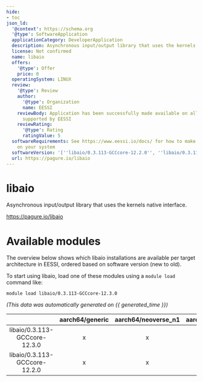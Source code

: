 ```yaml
---
hide:
- toc
json_ld:
  '@context': https://schema.org
  '@type': SoftwareApplication
  applicationCategory: DeveloperApplication
  description: Asynchronous input/output library that uses the kernels native interface.
  license: Not confirmed
  name: libaio
  offers:
    '@type': Offer
    price: 0
  operatingSystem: LINUX
  review:
    '@type': Review
    author:
      '@type': Organization
      name: EESSI
    reviewBody: Application has been successfully made available on all architectures
      supported by EESSI
    reviewRating:
      '@type': Rating
      ratingValue: 5
  softwareRequirements: See https://www.eessi.io/docs/ for how to make EESSI available
    on your system
  softwareVersion: '[''libaio/0.3.113-GCCcore-12.2.0'', ''libaio/0.3.113-GCCcore-12.3.0'']'
  url: https://pagure.io/libaio
---
```


libaio
======


Asynchronous input/output library that uses the kernels native interface.

https://pagure.io/libaio
# Available modules


The overview below shows which libaio installations are available per target architecture in EESSI, ordered based on software version (new to old).

To start using libaio, load one of these modules using a `module load` command like:

```shell
module load libaio/0.3.113-GCCcore-12.3.0
```

*(This data was automatically generated on {{ generated_time }})*  

| |aarch64/generic|aarch64/neoverse_n1|aarch64/neoverse_v1|x86_64/generic|x86_64/amd/zen2|x86_64/amd/zen3|x86_64/amd/zen4|x86_64/intel/haswell|x86_64/intel/sapphirerapids|x86_64/intel/skylake_avx512|aarch64/nvidia/grace|
| :---: | :---: | :---: | :---: | :---: | :---: | :---: | :---: | :---: | :---: | :---: | :---: |
|libaio/0.3.113-GCCcore-12.3.0|x|x|x|x|x|x|x|x|x|x|x|
|libaio/0.3.113-GCCcore-12.2.0|x|x|x|x|x|x|x|x|x|x|x|
